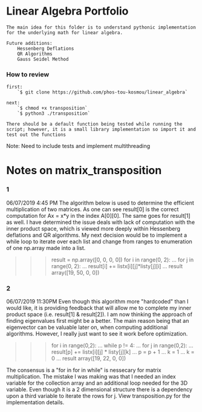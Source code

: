 # Linear Algebra Portfolio

    The main idea for this folder is to understand pythonic implementation for the underlying math for linear algebra.

    Future additions:
        Hessenberg Deflations
        QR Algorithms
        Gauss Seidel Method

### How to review

    first:
        `$ git clone https://github.com/phos-tou-kosmou/linear_algebra`

    next: 
        `$ chmod +x transposition`
        `$ python3 ./transposition`

    There should be a default function being tested while running the script; however, it is a small library implementation so import it and test out the functions

Note:
    Need to include tests and implement multithreading
    
# Notes on matrix_transposition

### 1
06/07/2019  4:45 PM
The algorithm below is used to determine the efficient multiplication of two matrices.  As one can see result[0] is the
correct computation for Ax = x*y in the index A[0][0].  The same goes for result[1] as well.  I have determined
the issue deals with lack of computation with the inner product space, which is viewed more deeply within Hessenberg deflations
and QR algorithms.  My next decision would be to implement a while loop to iterate over each list and change from ranges to
enumeration of one np.array made into a list.

>>> result = np.array([0, 0, 0, 0])
>>> for i in range(0, 2):
...     for j in range(0, 2):
...             result[i] += listx[i][j]*listy[j][i]
... 
>>> result
array([19, 50,  0,  0])
>>> 

### 2
06/07/2019 11:30PM
Even though this algorithm more "hardcoded" than I would like, it is providing feedback that will allow me to complete
my inner product space (i.e. result[1] & result[2]).  I am now thinking the approach of finding eigenvalues first
might be a better.  The main reason being that an eigenvector can be valuable later on, when computing additional
algorithms.  However, I really just want to see it work before optimization.

>>> for i in range(0,2):
...     while p != 4:
...             for j in range(0,2):
...                     result[p] += listx[i][j] * listy[j][k]
...             p = p + 1
...             k = 1
...     k = 0
... 
>>> result
array([19, 22, 0, 0])

The consensus is a "for in for in while" is nessecary for matrix multiplication.  The mistake I was making was that I needed an index variable for the collection array and an additional loop needed for the 3D variable.  Even though it is a 2 dimensional structure there is a dependency upon a third variable to iterate the rows for j.  View transposition.py for the implementation details.

